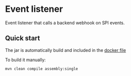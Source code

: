 # Event listener

Event listener that calls a backend webhook on SPI events.

## Quick start

The jar is automatically build and included in the [docker file](../Dockerfile)

To build it manually:

```sh
mvn clean compile assembly:single
```
